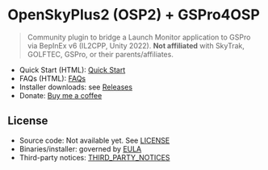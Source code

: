 # OpenSkyPlus2 (OSP2) + GSPro4OSP

> Community plugin to bridge a Launch Monitor application to GSPro via BepInEx v6 (IL2CPP, Unity 2022).
> **Not affiliated** with SkyTrak, GOLFTEC, GSPro, or their parents/affiliates.

- Quick Start (HTML): [Quick Start](https://openskyplus2.github.io/OpenSkyPlus2/README-OpenSkyPlus2.html)
- FAQs (HTML): [FAQs](https://openskyplus2.github.io/OpenSkyPlus2/FAQs-OpenSkyPlus2.html)
- Installer downloads: see [Releases](../../releases)
- Donate: [Buy me a coffee](https://www.buymeacoffee.com/eksisle)

## License

- Source code: Not available yet. See [LICENSE](LICENSE)  
- Binaries/installer: governed by [EULA](EULA.txt)  
- Third-party notices: [THIRD_PARTY_NOTICES](THIRD_PARTY_NOTICES/)

